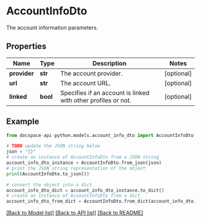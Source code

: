 # AccountInfoDto
The account information parameters.

## Properties

Name | Type | Description | Notes
------------ | ------------- | ------------- | -------------
**provider** | **str** | The account provider. | [optional] 
**url** | **str** | The account URL. | [optional] 
**linked** | **bool** | Specifies if an account is linked with other profiles or not. | [optional] 

## Example

```python
from docspace-api-python.models.account_info_dto import AccountInfoDto

# TODO update the JSON string below
json = "{}"
# create an instance of AccountInfoDto from a JSON string
account_info_dto_instance = AccountInfoDto.from_json(json)
# print the JSON string representation of the object
print(AccountInfoDto.to_json())

# convert the object into a dict
account_info_dto_dict = account_info_dto_instance.to_dict()
# create an instance of AccountInfoDto from a dict
account_info_dto_from_dict = AccountInfoDto.from_dict(account_info_dto_dict)
```
[[Back to Model list]](../README.md#documentation-for-models) [[Back to API list]](../README.md#documentation-for-api-endpoints) [[Back to README]](../README.md)


